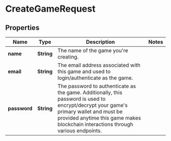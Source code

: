 

# CreateGameRequest


## Properties

| Name | Type | Description | Notes |
|------------ | ------------- | ------------- | -------------|
|**name** | **String** | The name of the game you&#39;re creating. |  |
|**email** | **String** | The email address associated with this game and used to login/authenticate as the game. |  |
|**password** | **String** | The password to authenticate as the game. Additionally, this password is used to encrypt/decrypt your game&#39;s primary wallet and must be provided anytime this game makes blockchain interactions through various endpoints. |  |



